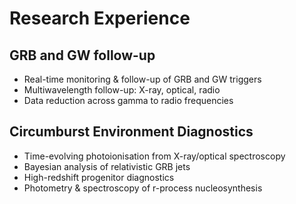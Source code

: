 # Research Experience

## GRB and GW follow-up
- Real-time monitoring & follow-up of GRB and GW triggers
- Multiwavelength follow-up: X-ray, optical, radio
- Data reduction across gamma to radio frequencies

## Circumburst Environment Diagnostics
- Time-evolving photoionisation from X-ray/optical spectroscopy
- Bayesian analysis of relativistic GRB jets
- High-redshift progenitor diagnostics
- Photometry & spectroscopy of r-process nucleosynthesis
